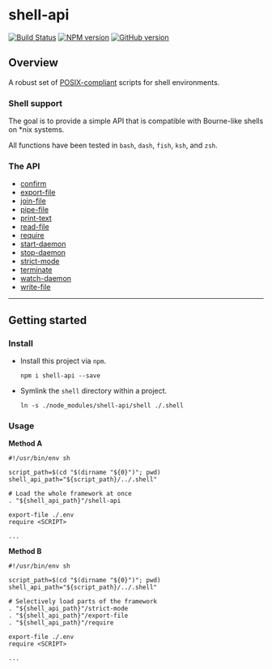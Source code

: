 # shell-api

[![Build Status](https://travis-ci.org/abbotto/shell-api.svg?branch=master)](https://travis-ci.org/abbotto/shell-api)
[![NPM version](https://badge.fury.io/js/shell-api.svg)](http://badge.fury.io/js/shell-api)
[![GitHub version](https://badge.fury.io/gh/abbotto%2Fshell-api.svg)](https://badge.fury.io/gh/abbotto%2Fshell-api)

## Overview

A robust set of [POSIX-compliant](http://pubs.opengroup.org/onlinepubs/9699919799/) scripts for shell environments.

### Shell support

The goal is to provide a simple API that is compatible with Bourne-like shells on *nix systems.

All functions have been tested in `bash`, `dash`, `fish`, `ksh`, and `zsh`.

### The API
- [confirm](doc/api.md#confirm)
- [export-file](doc/api.md#export-file)
- [join-file](doc/api.md#join-file)
- [pipe-file](doc/api.md#pipe-file)
- [print-text](doc/api.md#print-text)
- [read-file](doc/api.md#read-file)
- [require](doc/api.md#require)
- [start-daemon](doc/api.md#start-daemon)
- [stop-daemon](doc/api.md#stop-daemon)
- [strict-mode](doc/api.md#strict-mode)
- [terminate](doc/api.md#terminate)
- [watch-daemon](doc/api.md#watch-daemon)
- [write-file](doc/api.md#write-file)

---

## Getting started

### Install

- Install this project via `npm`.

      npm i shell-api --save

- Symlink the `shell` directory within a project.

      ln -s ./node_modules/shell-api/shell ./.shell

### Usage

**Method A**

    #!/usr/bin/env sh

    script_path=$(cd "$(dirname "${0}")"; pwd)
    shell_api_path="${script_path}/../.shell"

    # Load the whole framework at once
    . "${shell_api_path}"/shell-api

    export-file ./.env
    require <SCRIPT>

    ...

**Method B**

    #!/usr/bin/env sh

    script_path=$(cd "$(dirname "${0}")"; pwd)
    shell_api_path="${script_path}/../.shell"

    # Selectively load parts of the framework
    . "${shell_api_path}"/strict-mode
    . "${shell_api_path}"/export-file
    . "${shell_api_path}"/require

    export-file ./.env
    require <SCRIPT>

    ...
